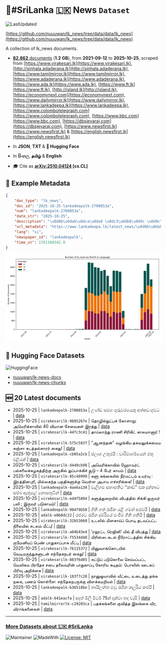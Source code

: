 # 📄#SriLanka 🇱🇰 News `Dataset`

![LastUpdated](https://img.shields.io/badge/last_updated-2025--10--25_11:15:46-green)

[https://github.com/nuuuwan/lk_news/tree/data/data/lk_news](https://github.com/nuuuwan/lk_news/tree/data/data/lk_news)

A collection of lk_news documents.

- [**82,862** documents](https://github.com/nuuuwan/lk_news/tree/data/data/lk_news) (**1.2 GB**), from **2021-09-12** to **2025-10-25**, scraped from [https://www.virakesari.lk](https://www.virakesari.lk), [http://sinhala.adaderana.lk](http://sinhala.adaderana.lk), [https://www.tamilmirror.lk](https://www.tamilmirror.lk), [https://www.adaderana.lk](https://www.adaderana.lk), [https://www.ada.lk](https://www.ada.lk), [https://www.ft.lk](https://www.ft.lk), [http://island.lk](http://island.lk), [https://economynext.com](https://economynext.com), [https://www.dailymirror.lk](https://www.dailymirror.lk), [https://www.lankadeepa.lk](https://www.lankadeepa.lk), [https://www.colombotelegraph.com](https://www.colombotelegraph.com), [https://www.bbc.com](https://www.bbc.com), [https://dbsjeyaraj.com](https://dbsjeyaraj.com), [https://www.newsfirst.lk](https://www.newsfirst.lk) & [https://english.newsfirst.lk](https://english.newsfirst.lk)

- In **JSON**, **TXT** & **🤗 Hugging Face**

- In **සිංහල**, **தமிழ்** & **English**

- 🎓 Cite as **[arXiv:2510.04124](https://arxiv.org/abs/2510.04124) [cs.CL]**

## 📝 Example Metadata

```json
{
    "doc_type": "lk_news",
    "doc_id": "2025-10-25-lankadeepalk-2700853a",
    "num": "lankadeepalk-2700853a",
    "date_str": "2025-10-25",
    "description": "\u0d8b\u0dab\u0dca\u0da9 \u0dc3\u0db8\u0d9c \u0d9c\u0dd4\u0dbb\u0dd4\u0dc0\u0dbb\u0dba\u0dd9\u0d9a\u0dd4 \u0d85\u0dad\u0dca\u0d85\u0da9\u0d82\u0d9c\u0dd4\u0dc0\u0da7",
    "url_metadata": "https://www.lankadeepa.lk/latest_news/\u0d8b\u0dab\u0da9-\u0dc3\u0db8\u0d9c-\u0d9c\u0dbb\u0dc0\u0dbb\u0dba\u0d9a-\u0d85\u0dad\u0d85\u0da9\u0d9c\u0dc0\u0da7/1-682013",
    "lang": "si",
    "newspaper_id": "lankadeepalk",
    "time_ut": 1761369342.0
}
```

![Chart](https://raw.githubusercontent.com/nuuuwan/lk_news/refs/heads/data/data/lk_news/docs_by_month_and_lang.png)

## 🤗 Hugging Face Datasets

![HuggingFace](https://img.shields.io/badge/-HuggingFace-FDEE21?style=for-the-badge&logo=HuggingFace)

- [nuuuwan/lk-news-docs](https://huggingface.co/datasets/nuuuwan/lk-news-docs)
- [nuuuwan/lk-news-chunks](https://huggingface.co/datasets/nuuuwan/lk-news-chunks)

## 🆕 20 Latest documents

- 2025-10-25 | `lankadeepalk-2700853a` | උණ්ඩ සමග ගුරුවරයෙකු අත්අඩංගුවට | [data](https://github.com/nuuuwan/lk_news/tree/data/data/lk_news/2020s/2025/2025-10-25-lankadeepalk-2700853a)
- 2025-10-25 | `virakesarilk-9885267e` | தொழில்நுட்பக் கோளாறு: அமெரிக்காவில் 40 விமான சேவைகள் இரத்து | [data](https://github.com/nuuuwan/lk_news/tree/data/data/lk_news/2020s/2025/2025-10-25-virakesarilk-9885267e)
- 2025-10-25 | `virakesarilk-44fc3c41` | தாய்லாந்து ராணி சிரிகிட் காலமானார் ! | [data](https://github.com/nuuuwan/lk_news/tree/data/data/lk_news/2020s/2025/2025-10-25-virakesarilk-44fc3c41)
- 2025-10-25 | `virakesarilk-575c583f` | “ஆனந்தன்” வழங்கிய தகவலுக்கமைய கஞ்சா கடத்தல்காரர் கைது! | [data](https://github.com/nuuuwan/lk_news/tree/data/data/lk_news/2020s/2025/2025-10-25-virakesarilk-575c583f)
- 2025-10-25 | `lankadeepalk-cb05a2cb` | ජලාශ උතුරයි : වාරිමාර්ගයෙන් රතු එළියක් | [data](https://github.com/nuuuwan/lk_news/tree/data/data/lk_news/2020s/2025/2025-10-25-lankadeepalk-cb05a2cb)
- 2025-10-25 | `virakesarilk-d449cb98` | அமெரிக்காவில் ஹோவர்ட் பல்கலைக்கழகத்திற்கு அருகில் துப்பாக்கிச் சூடு – 4 பேர் காயம் | [data](https://github.com/nuuuwan/lk_news/tree/data/data/lk_news/2020s/2025/2025-10-25-virakesarilk-d449cb98)
- 2025-10-25 | `virakesarilk-85c40999` | களு கங்கையில் நீர்மட்டம் உயர்வு : இரத்தினபுரி, மில்லகந்த பகுதிகளுக்கு வெள்ள அபாய எச்சரிக்கை! | [data](https://github.com/nuuuwan/lk_news/tree/data/data/lk_news/2020s/2025/2025-10-25-virakesarilk-85c40999)
- 2025-10-25 | `lankadeepalk-4ae6a130` | වැලිගම සභාපතිට ’’කාඩ්’’ එක දුන්නාට සජබ ඇතුළේ නොසතුටින් | [data](https://github.com/nuuuwan/lk_news/tree/data/data/lk_news/2020s/2025/2025-10-25-lankadeepalk-4ae6a130)
- 2025-10-25 | `virakesarilk-ed4f5894` | களுத்துறையில் விபத்தில் சிக்கி ஒருவர் பலி ; இருவர் படுகாயம்! | [data](https://github.com/nuuuwan/lk_news/tree/data/data/lk_news/2020s/2025/2025-10-25-virakesarilk-ed4f5894)
- 2025-10-25 | `lankadeepalk-98479b58` | ගිනි ගත් රැජින යළි ගමන් අරඹයි | [data](https://github.com/nuuuwan/lk_news/tree/data/data/lk_news/2020s/2025/2025-10-25-lankadeepalk-98479b58)
- 2025-10-25 | `adalk-e068dc22` | රජරට රැජින දුම්රියේ එංජිම ගිනි ගනියි | [data](https://github.com/nuuuwan/lk_news/tree/data/data/lk_news/2020s/2025/2025-10-25-adalk-e068dc22)
- 2025-10-25 | `virakesarilk-32b53660` | உடலில் மிளகாய்ப் பொடி தடவப்பட்ட நிலையில் சடலம் மீட்பு! | [data](https://github.com/nuuuwan/lk_news/tree/data/data/lk_news/2020s/2025/2025-10-25-virakesarilk-32b53660)
- 2025-10-25 | `virakesarilk-a04b43e4` | ‘ரஜரட்ட ரெஜினி’ யில் தீ விபத்து | [data](https://github.com/nuuuwan/lk_news/tree/data/data/lk_news/2020s/2025/2025-10-25-virakesarilk-a04b43e4)
- 2025-10-25 | `virakesarilk-f5534d40` | மிரிஸ்ஸ கடல் நீரோட்டத்தில் சிக்கிய ருமேனியப் பெண் பாதுகாப்பாக மீட்பு | [data](https://github.com/nuuuwan/lk_news/tree/data/data/lk_news/2020s/2025/2025-10-25-virakesarilk-f5534d40)
- 2025-10-25 | `virakesarilk-76115372` | மினுவாங்கொடயில் வெடிமருந்துகளுடன் சந்தேகநபர் கைது! | [data](https://github.com/nuuuwan/lk_news/tree/data/data/lk_news/2020s/2025/2025-10-25-virakesarilk-76115372)
- 2025-10-25 | `virakesarilk-803f6d85` | சுட்டுப் படுகொலை செய்யப்பட்ட வெலிகம பிரதேச சபை தலைவரின் பாதுகாப்பு கோரிய கடிதம்: பொலிஸ் ஊடகப் பிரிவு அறிக்கை | [data](https://github.com/nuuuwan/lk_news/tree/data/data/lk_news/2020s/2025/2025-10-25-virakesarilk-803f6d85)
- 2025-10-25 | `virakesarilk-183f7c28` | நானுஓயாவில் வீட்டை உடைத்து தங்க நகை, பணம் கொள்ளை: சந்தேகநபருக்கு விளக்கமறியல் | [data](https://github.com/nuuuwan/lk_news/tree/data/data/lk_news/2020s/2025/2025-10-25-virakesarilk-183f7c28)
- 2025-10-25 | `lankadeepalk-b36518be` | තායිලන්ත මවු රැජින කලුරිය කරයි | [data](https://github.com/nuuuwan/lk_news/tree/data/data/lk_news/2020s/2025/2025-10-25-lankadeepalk-b36518be)
- 2025-10-25 | `adalk-641eacfa` | අදත් මිලි මීටර් 75ක් දක්වා තද වැසි | [data](https://github.com/nuuuwan/lk_news/tree/data/data/lk_news/2020s/2025/2025-10-25-adalk-641eacfa)
- 2025-10-25 | `tamilmirrorlk-c29203ca` | பதக்கங்களை குவித்த இலங்கை வீர, வீராங்கனைகள் | [data](https://github.com/nuuuwan/lk_news/tree/data/data/lk_news/2020s/2025/2025-10-25-tamilmirrorlk-c29203ca)

---

### [More Datasets about 🇱🇰 #SriLanka](https://github.com/nuuuwan/lk_datasets)

![Maintainer](https://img.shields.io/badge/maintainer-nuuuwan-red)
![MadeWith](https://img.shields.io/badge/made_with-python-blue)
[![License: MIT](https://img.shields.io/badge/License-MIT-yellow.svg)](https://opensource.org/licenses/MIT)
